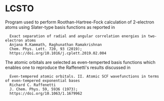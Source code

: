 # LCSTO

Program used to perform Roothan-Hartree-Fock calculation of 2-electron atoms using Slater-type basis functions as reported in 
```
  Exact separation of radial and angular correlation energies in two-electron atoms
  Anjana R.Kammath, Raghunathan Ramakrishnan
  Chem. Phys. Lett. 720, 93 (2019);
  https://doi.org/10.1016/j.cplett.2019.02.004
```

The atomic orbitals are selected as even-temperted basis functions which enables one to reproduce the Raffenetti's results discussed in 

```
  Even‐tempered atomic orbitals. II. Atomic SCF wavefunctions in terms of even‐tempered exponential bases
  Richard C. Raffenetti
  J. Chem. Phys. 59, 5936 (1973); 
  https://doi.org/10.1063/1.1679962
```
